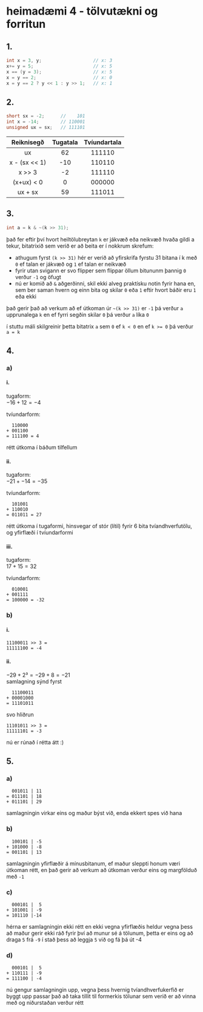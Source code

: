 # heimadæmi 4 - tölvutækni og forritun

## 1.
```c
int x = 3, y;                   // x: 3
x+= y = 5;                      // x: 5
x == (y = 3);                   // x: 5
x = y == 2;                     // x: 0
x = y == 2 ? y << 1 : y >> 1;   // x: 1  
```

## 2. 
```c
short sx = -2;      //    101
int x = -14;        // 110001
unsigned ux = sx;   // 111101 
```

| Reiknisegð | Tugatala | Tvíundartala |
|:--:|:--:|:--:|
|ux|62|111110|
|x - (sx << 1)|-10|110110|
|x >> 3|-2|111110|
|(x+ux) < 0|0|000000|
|ux + sx|59|111011|

## 3.
```c
int a = k & ~(k >> 31);
```

það fer eftir því hvort heiltölubreytan `k` er jákvæð eða neikvæð hvaða gildi a tekur, bitatrixið sem verið er að beita er í nokkrum skrefum:  
- athugum fyrst `(k >> 31)` hér er verið að yfirskrifa fyrstu 31 bitana í k með `0` ef talan er jákvæð og `1` ef talan er neikvæð  
- fyrir utan svigann er svo flipper sem flippar öllum bitununm þannig `0` verður `-1` og öfugt  
- nú er komið að `&` aðgerðinni, skil ekki alveg praktísku notin fyrir hana en, sem ber saman hvern og einn bita og skilar `0` eða `1` eftir hvort báðir eru `1` eða ekki 

það gerir það að verkum að ef útkoman úr `~(k >> 31)` er `-1` þá verður `a` upprunalega `k` en ef fyrri segðin skilar `0` þá verður `a` líka `0`  

í stuttu máli skilgreinir þetta bitatrix `a` sem `0` ef `k < 0` en ef `k >= 0` þá verður `a = k`

<div style='page-break-after: always;'></div>

## 4.
### a)
#### i.

tugaform:  
$-16 + 12 = -4$

tvíundarform:  
```
  110000
+ 001100
= 111100 = 4
```
rétt útkoma í báðum tilfellum

#### ii.

tugaform:  
$-21 + -14 = -35$

tvíundarform:
```
  101001
+ 110010
= 011011 = 27
```
rétt útkoma í tugaformi, hinsvegar of stór (lítil) fyrir 6 bita tvíandhverfutölu, og yfirflæði í tvíundarformi

#### iii.

tugaform:  
$17 + 15 = 32$

tvíundarform:
```
  010001
+ 001111
= 100000 = -32
```

### b)
#### i.
```
11100011 >> 3 =
11111100 = -4
```

<div style='page-break-after: always;'></div>

#### ii.
$-29 + 2³ = -29 + 8 = -21$  
samlagning sýnd fyrst
```
  11100011
+ 00001000
= 11101011
```
svo hliðrun
```
11101011 >> 3 =
11111101 = -3
```
nú er rúnað í rétta átt :)

<!-- <div style='page-break-after: always;'></div> -->

## 5.
### a)
```
  001011 | 11  
= 011101 | 18
+ 011101 | 29
```
samlagningin virkar eins og maður býst við, enda ekkert spes við hana

### b)
```
  100101 | -5
+ 101000 | -8
= 001101 | 13
```
samlagningin yfirflæðir á mínusbitanum, ef maður sleppti honum væri útkoman rétt, en það gerir að verkum að útkoman verður eins og margfölduð með `-1`

### c)
```
  000101 |  5
+ 101001 | -9
= 101110 |-14
```
hérna er samlagningin ekki rétt en ekki vegna yfirflæðis heldur vegna þess að maður gerir ekki ráð fyrir því að munur sé á tölunum, þetta er eins og að draga `5` frá `-9` í stað þess að leggja `5` við og fá þá út -4

<div style='page-break-after: always;'></div>

### d)
```
  000101 |  5
+ 110111 | -9
= 111100 | -4
```
nú gengur samlagningin upp, vegna þess hvernig tvíandhverfukerfið er byggt upp passar það að taka tillit til formerkis tölunar sem verið er að vinna með og niðurstaðan verður rétt
